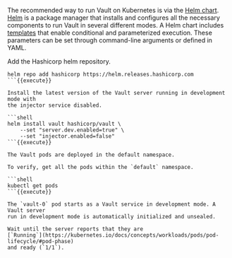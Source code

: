 The recommended way to run Vault on Kubernetes is via the [Helm
chart](https://www.vaultproject.io/docs/platform/k8s/helm.html).
[Helm](https://helm.sh/docs/helm/) is a package manager that installs and
configures all the necessary components to run Vault in several different
modes. A Helm chart includes
[templates](https://helm.sh/docs/chart_template_guide/#the-chart-template-developer-s-guide)
that enable conditional and parameterized execution. These parameters can be set
through command-line arguments or defined in YAML.

Add the Hashicorp helm repository.

```shell
helm repo add hashicorp https://helm.releases.hashicorp.com
```{{execute}}

Install the latest version of the Vault server running in development mode with
the injector service disabled.

```shell
helm install vault hashicorp/vault \
    --set "server.dev.enabled=true" \
    --set "injector.enabled=false"
```{{execute}}

The Vault pods are deployed in the default namespace.

To verify, get all the pods within the `default` namespace.

```shell
kubectl get pods
```{{execute}}

The `vault-0` pod starts as a Vault service in development mode. A Vault server
run in development mode is automatically initialized and unsealed.

Wait until the server reports that they are
[`Running`](https://kubernetes.io/docs/concepts/workloads/pods/pod-lifecycle/#pod-phase)
and ready (`1/1`).

